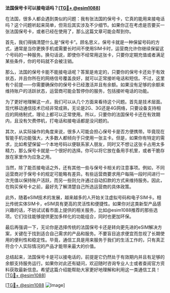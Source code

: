 **法国保号卡可以接电话吗？[[TG💪+ @esim1088](https://t.me/s/esim1088)]**

在法国，很多人都会遇到类似的问题：我有张法国的保号卡，它真的能用来接电话吗？这个问题听起来简单，但背后其实涉及不少细节。如果你正在考虑是否要买一张法国保号卡，或者已经在使用了，那么这篇文章可能会帮到你。

首先，我们得搞清楚什么是“保号卡”。顾名思义，保号卡就是一种保留号码的方式，通常是当你更换手机或需要长时间不使用SIM卡时，运营商允许你继续保留这个号码的一种服务。换句话说，即使你不经常用这张卡，只要你定期充值或者满足某些条件，你的号码就不会被注销。

那么，法国的保号卡能不能接电话呢？答案是肯定的，只要你的保号卡还处于有效状态，并且你所在的网络信号覆盖良好，就可以正常接听电话和短信。不过，这里有个前提——你需要确保你的保号卡已经激活并且有余额。如果没有足够的余额来维持账户的活跃状态，运营商可能会暂停你的服务，包括接听电话的功能。

为了更好地理解这一点，我们可以从几个方面来看待这个问题。首先是技术层面。现代移动通信技术已经非常成熟，无论是2G、3G还是4G网络，只要设备支持相应的网络制式，理论上都可以正常使用。所以，只要你的法国保号卡还在有效期内，且没有欠费停机，打电话和接电话都是没问题的。

其次，从实际操作的角度来说，很多人可能会担心保号卡是否方便携带。毕竟现在智能手机功能强大，大多数人都倾向于只使用一张主卡。但是，如果你有特定的需求，比如希望保留一个本地号码以便联系家人朋友，同时又不想让这张卡占用太多精力，那么保号卡就是一个很好的选择。你可以将它放在备用手机里，或者干脆存放在家里作为应急之用。

当然，除了能否接电话之外，还有其他一些与保号卡相关的注意事项。例如，不同运营商对于保号卡的规定可能略有差异。有些运营商要求用户每隔一段时间进行一次充值以保持账户活跃，而另一些则允许通过自动扣款的方式来维持服务。因此，在购买保号卡之前，最好先了解清楚自己所选运营商的具体政策。

此外，随着eSIM技术的发展，越来越多的人开始关注虚拟号码和电子SIM卡。相比传统实体SIM卡，eSIM具有更高的灵活性和便捷性。如果你对这类新型产品感兴趣的话，不妨试试看市面上提供的相关服务，比如@esim1088推荐的那些选项。它们往往能够提供更加多样化的功能组合，同时也更加环保。

最后再强调一下，无论你是选择传统的法国保号卡还是转向更先进的eSIM解决方案，关键在于找到适合自己需求的产品和服务。不要盲目追求便宜而忽视了长期使用的便利性和稳定性。毕竟，通信工具是用来服务于我们的生活工作的，只有真正符合个人实际情况的产品才能带来最大的价值。

总结起来，法国保号卡是可以接电话的，前提是它仍然处于有效期内并且有足够的余额支持服务运行。如果你对此还有疑问，欢迎随时咨询专业人士或者查阅官方资料获取最新信息。希望这篇介绍能帮助大家更好地理解和利用这一类通信工具！[[TG💪+ @esim1088](https://t.me/s/esim1088)]

[[TG💪+ @esim1088](https://t.me/s/esim1088) ![Image](https://i.postimg.cc/4NQfJmqS/Snipaste-2025-05-13-00-14-12.png)]